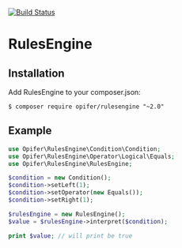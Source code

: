 [![Build Status](https://travis-ci.org/Opifer/RulesEngine.svg)](https://travis-ci.org/Opifer/RulesEngine)

RulesEngine
===========

Installation
------------

Add RulesEngine to your composer.json:

```
$ composer require opifer/rulesengine "~2.0"
```

Example
-------

```php
use Opifer\RulesEngine\Condition\Condition;
use Opifer\RulesEngine\Operator\Logical\Equals;
use Opifer\RulesEngine\RulesEngine;

$condition = new Condition();
$condition->setLeft(1);
$condition->setOperator(new Equals());
$condition->setRight(1);

$rulesEngine = new RulesEngine();
$value = $rulesEngine->interpret($condition);

print $value; // will print be true
```
